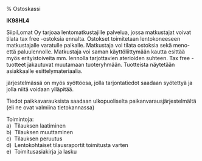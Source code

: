 % Ostoskassi
<!-- Arvosanamaksimi: 5 -->
<!-- Vaikeustaso: Keskitasoa -->

**IK98HL4**

SiipiLomat Oy tarjoaa lentomatkustajille palvelua, jossa matkustajat
voivat tilata tax free -ostoksia ennalta. Ostokset toimitetaan
lentokoneeseen matkustajalle varatulle paikalle. Matkustaja voi tilata
ostoksia sekä meno- että paluulennolle. Matkustaja voi saman käyttöliittymään
kautta esittää myös erityistoiveita mm. lennolla tarjottavien aterioiden
suhteen. Tax free -tuotteet jakautuvat muutamaan tuoteryhmään. Tuotteista
näytetään asiakkaalle esittelymateriaalia.

järjestelmässä on myös syöttöosa, jolla tarjontatiedot saadaan syötettyä ja
jolla niitä voidaan ylläpitää.

Tiedot paikkavarauksista saadaan ulkopuoliselta paikanvarausjärjestelmältä
(eli ne ovat valmiina tietokannassa)

Toimintoja: \
a)  Tilauksen laatiminen \
b)  Tilauksen muuttaminen \
c)  Tilauksen peruutus \
d)  Lentokohtaiset tilausraportit toimitusta varten \
e)  Toimitusasiakirja ja lasku \
 

